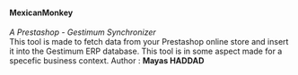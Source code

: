 <h4>MexicanMonkey</h4>
<i>A Prestashop - Gestimum Synchronizer</i><br/>
This tool is made to fetch data from your Prestashop online store and insert it into the Gestimum ERP database.
This tool is in some aspect made for a specefic business context.
Author : <strong>Mayas HADDAD</strong>
